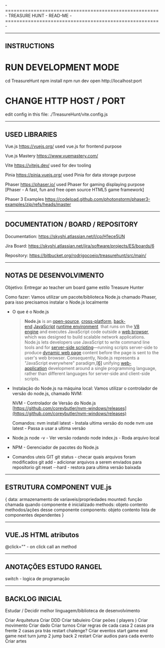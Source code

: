-======================================================-
            TREASURE HUNT - READ-ME
-======================================================-

----------------------------------------------------------
INSTRUCTIONS
----------------------------------------------------------
# RUN DEVELOPMENT MODE
cd TreasureHunt
npm install
npm run dev
open http://localhost:port

# CHANGE HTTP HOST / PORT
edit config in this file: ./TreasureHunt/vite.config.js


---------------------------------------------------------
USED LIBRARIES
---------------------------------------------------------
Vue.js
https://vuejs.org/
used vue.js for frontend purpose

Vue.js Mastery
https://www.vuemastery.com/

Vite
https://vitejs.dev/
used for dev tooling

Pinia
https://pinia.vuejs.org/
used Pinia for data storage purpose

Phaser
https://phaser.io/
used Phaser for gaming displaying purpose
[Phaser - A fast, fun and free open source HTML5 game framework]

Phaser 3 Examples
https://codeload.github.com/photonstorm/phaser3-examples/zip/refs/heads/master


---------------------------------------------------------
DOCUMENTATION / BOARD / REPOSITORY
----------------------------------------------------------

Documentation:
https://skyshi.atlassian.net/l/cp/H1ece5UN

Jira Board:
https://skyshi.atlassian.net/jira/software/projects/ES/boards/6

Repository:
https://bitbucket.org/rodrigocoeio/treasurehunt/src/main/



---------------------------------------------------------
NOTAS DE DESENVOLVIMENTO
----------------------------------------------------------

Objetivo:
Entregar ao teacher um board game estilo Treasure Hunter

Como fazer:
Vamos utilizar um pacote/biblioteca Node.js chamado Phaser, para isso precisamos instalar o Node.js localmente

- O que é o Node.js
    > **Node.js** is an [open-source](https://en.wikipedia.org/wiki/Open-source_software), [cross-platform](https://en.wikipedia.org/wiki/Cross-platform), [back-end](https://en.wikipedia.org/wiki/Front_end_and_back_end) [JavaScript](https://en.wikipedia.org/wiki/JavaScript) [runtime environment](https://en.wikipedia.org/wiki/Runtime_system)
     that runs on the [V8 engine](https://en.wikipedia.org/wiki/V8_(JavaScript_engine)) and executes JavaScript code outside a [web browser](https://en.wikipedia.org/wiki/Web_browser), which was designed to build scalable network applications. Node.js lets developers use JavaScript to write command line tools and for [server-side scripting](https://en.wikipedia.org/wiki/Server-side_scripting)—running scripts server-side to produce [dynamic web page](https://en.wikipedia.org/wiki/Dynamic_web_page) content before the page is sent to the user's web browser. Consequently, Node.js represents a "JavaScript everywhere" paradigm,[[6]](https://en.wikipedia.org/wiki/Node.js#cite_note-6) unifying [web-application](https://en.wikipedia.org/wiki/Web_application) development around a single programming language, rather than different languages for server-side and client-side scripts.
    > 
    

- Instalação do Node.js na máquina local:
    Vamos utilizar o controlador de versão do node.js, chamado NVM:
    
    NVM - Controlador de Versão do Node.js
    [https://github.com/coreybutler/nvm-windows/releases](https://github.com/coreybutler/nvm-windows/releases)
    
    Comandos:
    nvm install latest   - Instala ultima versão do node
    nvm use latest       - Passa a usar a ultima versão
    
- Node.js
    node -v                  - Ver versão rodando
    node index.js         - Roda arquivo local

- NPM - Gerenciador de pacotes do Node.js



- Comandos uteis GIT
    git status - checar quais arquivos foram modificados
    git add - adicionar arquivos a serem enviados para repositorio
    git reset --hard - restora para ultima versão baixada


-------------------------------------------------------------------------
ESTRUTURA COMPONENT VUE.js
-------------------------------------------------------------------------
{
    data:   armazenamento de variaveis/propriedades
    mounted:   função chamada quando componente é inicializado
    methods:   objeto contento methodos/ações desse componente
    components:  objeto contento lista de componentes dependentes
}

-------------------------------------------------------------------------
VUE.JS HTML atributos
-------------------------------------------------------------------------
@click=""  -  on click call an method



-------------------------------------------------------------------------
ANOTAÇÕES ESTUDO RANGEL
-------------------------------------------------------------------------
switch - logica de programação




-------------------------------------------------------------------------
BACKLOG INICIAL
-------------------------------------------------------------------------
Estudar / Decidir melhor linguagem/biblioteca de desenvolvimento

Criar Arquitetura
Criar DDD
Criar tabuleiro
Criar peões ( players )
	Criar movimento
Criar dado
Criar turnos
Criar regras de cada casa
	2 casas pra frente
	2 casas pra trás
	restart
	chalenge?
Criar eventos
	start game
	end game
	next turn
	jump 2
	jump back 2
	restart
Criar audios para cada evento
Criar artes